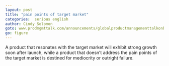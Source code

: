 ```yaml
---
layout: post
title: "pain points of target market"
categories:  serious english
author: Cindy Solomon
goto: www.prodmgmttalk.com/announcements/globalproductmanagementtalkonbuildingamarketfocusedbusinesscase
go: figure
---
```

A product that resonates with the target market will exhibit strong growth soon after launch, while a product that doesn’t address the pain points of the target market is destined for mediocrity or outright failure.
